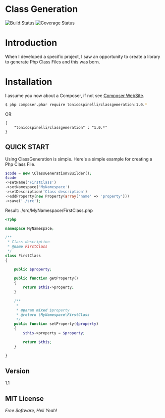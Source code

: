 Class Generation
================
[![Build Status](https://travis-ci.org/tonicospinelli/ClassGeneration.png?branch=1.0)](https://travis-ci.org/tonicospinelli/ClassGeneration)
[![Coverage Status](https://coveralls.io/repos/tonicospinelli/ClassGeneration/badge.png)](https://coveralls.io/r/tonicospinelli/ClassGeneration)

Introduction
============
When I developed a specific project, I saw an opportunity to create a library to generate Php Class Files and this was born.

Installation
============
I assume you now about a Composer, if not see [Composer WebSite](http://getcomposer.org/).
```sh
$ php composer.phar require tonicospinelli/classgeneration:1.0.*
```
OR
```javascripti
{
    "tonicospinelli/classgeneration" : "1.0.*"
}
```

QUICK START
-----------

Using ClassGeneration is simple. Here's a simple example for creating a Php Class File. 

```php
$code = new \ClassGeneration\Builder();
$code
->setName('FirstClass')
->setNamespace('MyNamespace')
->setDescription('Class description')
->addProperty(new Property(array('name' => 'property')))
->save('./src');
```
Result: ./src/MyNamespace/FirstClass.php
```php
<?php

namespace MyNamespace;

/**
 * Class description
 * @name FirstClass
 */
class FirstClass
{

    public $property;

    public function getProperty()
    {
        return $this->property;
    }

    /**
     *
     * @param mixed $property
     * @return \MyNamespace\FirstClass
     */
    public function setProperty($property)
    {
        $this->property = $property;

        return $this;
    }

}
```
Version
----
1.1

MIT License
----
*Free Software, Hell Yeah!*